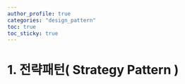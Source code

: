 ```yaml
---
author_profile: true
categories: "design_pattern"
toc: true
toc_sticky: true
---
```


# 1. 전략패턴( Strategy Pattern )
